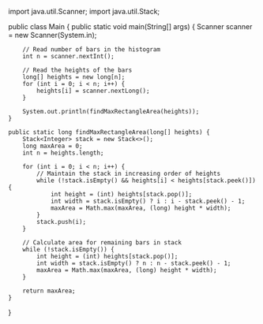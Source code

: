 import java.util.Scanner;
import java.util.Stack;

public class Main {
    public static void main(String[] args) {
        Scanner scanner = new Scanner(System.in);

        // Read number of bars in the histogram
        int n = scanner.nextInt();
        
        // Read the heights of the bars
        long[] heights = new long[n];
        for (int i = 0; i < n; i++) {
            heights[i] = scanner.nextLong();
        }

        System.out.println(findMaxRectangleArea(heights));
    }

    public static long findMaxRectangleArea(long[] heights) {
        Stack<Integer> stack = new Stack<>();
        long maxArea = 0;
        int n = heights.length;

        for (int i = 0; i < n; i++) {
            // Maintain the stack in increasing order of heights
            while (!stack.isEmpty() && heights[i] < heights[stack.peek()]) {
                int height = (int) heights[stack.pop()];
                int width = stack.isEmpty() ? i : i - stack.peek() - 1;
                maxArea = Math.max(maxArea, (long) height * width);
            }
            stack.push(i);
        }

        // Calculate area for remaining bars in stack
        while (!stack.isEmpty()) {
            int height = (int) heights[stack.pop()];
            int width = stack.isEmpty() ? n : n - stack.peek() - 1;
            maxArea = Math.max(maxArea, (long) height * width);
        }

        return maxArea;
    }
}
